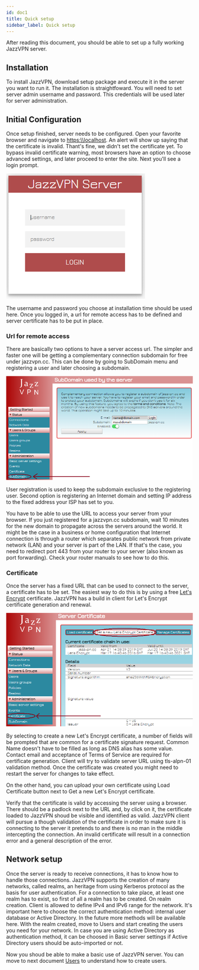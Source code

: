 ```yaml
---
id: doc1
title: Quick setup
sidebar_label: Quick setup
---
```


After reading this document, you should be able to set up a fully working JazzVPN server.

## Installation

To install JazzVPN, download setup package and execute it in the server you want to run it. The installation is straightfoward. You will need to set server admin username and password. This credentials will be used later for server administration.

## Initial Configuration

Once setup finished, server needs to be configured. Open your favorite browser and navigate to [https:\\\\localhost](https:\\localhost). An alert will show up saying that the certificate is invalid. Thant's fine, we didn't set the certificate yet. To bypass invalid certificate warning, most browsers have an option to choose advanced settings, and later proceed to enter the site. Next you'll see a login prompt.

![server-login-prompt](assets/server_login_prompt.png)

The username and password you choose at installation time should be used here. Once you logged in, a url for remote access has to be defined and server certificate has to be put in place.

### Url for remote access

There are basically two options to have a server access url. The simpler and faster one will be getting a complementary connection subdomain for free under jazzvpn.cc. This can be done by going to SubDomain menu and registering a user and later choosing a subdomain. 

![subdomain](assets/subdomain.png)

User registration is used to keep the subdomain exclusive to the registering user. Second option is registering an Internet domain and setting IP address to the fixed address your ISP has set to you.

You have to be able to use the URL to access your server from your browser. If you just registered for a jazzvpn.cc subdomain, wait 10 minutes for the new domain to propagate across the servers around the world. It might be the case in a business or home configuration that Internet connection is through a router which separates public network from private network (LAN) and your server is part of the LAN. If that's the case, you need to redirect port 443 from your router to your server (also known as port forwarding). Check your router manuals to see how to do this. 

### Certificate

Once the server has a fixed URL that can be used to connect to the server, a certificate has to be set. The easiest way to do this is by using a free [Let's Encrypt](https://www.letsencrypt.org) certificate. JazzVPN has a build in client for Let's Encrypt certificate generation and renewal.  

![le_certificate](assets/le_certificate.png)

By selecting to create a new Let's Encrypt certificate, a number of fields will be prompted that are common for a certificate signature request. Common Name doesn't have to be filled as long as DNS alias has some value. Contact email and acceptance of Terms of Service are required for certificate generation. Client will try to validate server URL using tls-alpn-01 validation method. Once the certificate was created you might need to restart the server for changes to take effect. 

On the other hand, you can upload your own certificate using Load Certificate button next to Get a new Let's Encrypt certificate.

Verify that the certificate is valid by accessing the server using a browser. There should be a padlock next to the URL and, by click on it, the certificate loaded to JazzVPN shoud be visible and identified as valid. JazzVPN client will pursue a though validation of the certificate in order to make sure it is connecting to the server it pretends to and there is no man in the middle intercepting the connection. An invalid certificate will result in a connection error and a general description of the error.

## Network setup

Once the server is ready to receive connections, it has to know how to handle those connections. JazzVPN supports the creation of many networks, called realms, an heritage from using Kerberos protocol as the basis for user authentication. For a connection to take place, at least one realm has to exist, so first of all a realm has to be created. On realm creation. Client is allowed to define IPv4 and IPv6 range for the network. It's important here to choose the correct authentication method: internal user database or Active Directory. In the future more methods will be available here. With the realm created, move to Users and start creating the users you need for your network. In case you are using Active Directory as authentication method, it can be choosed in Basic server settings if Active Directory users should be auto-imported or not.

Now you shoud be able to make a basic use of JazzVPN server. You can move to next document [Users](users) to understand how to create users.